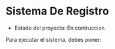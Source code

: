 <h1>Sistema De Registro</h1>

- Estado del proyecto: En contruccion.

Para ejecutar el sistema, debes poner:

```npm install react

